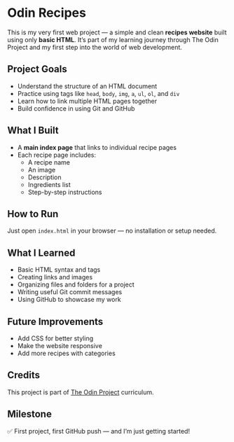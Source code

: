 # Odin Recipes 

This is my very first web project — a simple and clean **recipes website** built using only **basic HTML**. It’s part of my learning journey through The Odin Project and my first step into the world of web development.

##  Project Goals

- Understand the structure of an HTML document
- Practice using tags like `head`, `body`, `img`, `a`, `ul`, `ol`, and `div`
- Learn how to link multiple HTML pages together
- Build confidence in using Git and GitHub

##  What I Built

- A **main index page** that links to individual recipe pages
- Each recipe page includes:
  - A recipe name
  - An image
  - Description
  - Ingredients list
  - Step-by-step instructions

##  How to Run

Just open `index.html` in your browser — no installation or setup needed.


##  What I Learned

- Basic HTML syntax and tags
- Creating links and images
- Organizing files and folders for a project
- Writing useful Git commit messages
- Using GitHub to showcase my work

##  Future Improvements

- Add CSS for better styling
- Make the website responsive
- Add more recipes with categories

##  Credits

This project is part of [The Odin Project](https://www.theodinproject.com/) curriculum.

##  Milestone

✅ First project, first GitHub push — and I’m just getting started!
